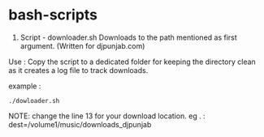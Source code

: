 # bash-scripts

1. Script - downloader.sh
	 Downloads to the path mentioned as first argument.	(Written for djpunjab.com)

Use : Copy the script to a dedicated folder for keeping the directory clean as it creates a log file to track downloads.

example : 
	
	./dowloader.sh 

NOTE: 
change the line 13 for your download location.
eg . :
dest=/volume1/music/downloads_djpunjab

